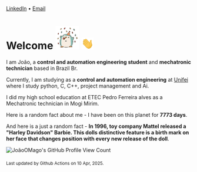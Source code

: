 [LinkedIn](https://www.linkedin.com/in/joão-pedro-gozzoli-b95641301/) &bull;
[Email](joaopedrogozzoli@gmail.com)

# Welcome <img src="happy.gif" height="64px" /> <img src="wave.gif" height="32px" />

I am João, a  **control and automation engineering student** and **mechatronic technician** based in Brazil Br.

Currently, I am studying as a **control and automation engineering** at [Unifei](https://unifei.edu.br) where I study python, C, C++, project management and Ai.

I did my high school education at ETEC Pedro Ferreira alves as a Mechatronic technician in Mogi Mirim.

Here is a random fact about me - I have been on this planet for **7773 days**.

And here is a just a random fact -  **In 1996, toy company Mattel released a "Harley Davidson" Barbie. This dolls distinctive feature is a birth mark on her face that changes position with every new release of the doll**.

![JoãoOMago's GitHub Profile View Count](https://komarev.com/ghpvc/?username=JoaoOMago)

<sub>Last updated by Github Actions on 10 Apr, 2025.</sub>
